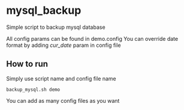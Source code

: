 # mysql_backup
Simple script to backup mysql database

All config params can be found in demo.config
You can override date format by adding *cur_date* param in config file

## How to run
Simply use script name and config file name

```backup_mysql.sh demo```

You can add as many config files as you want
